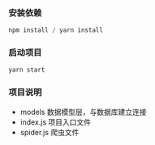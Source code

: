 ### 安装依赖
```js
npm install / yarn install
```
### 启动项目
```js
yarn start
```
### 项目说明
 - models
  数据模型层，与数据库建立连接
 - index.js
  项目入口文件
 - spider.js
  爬虫文件